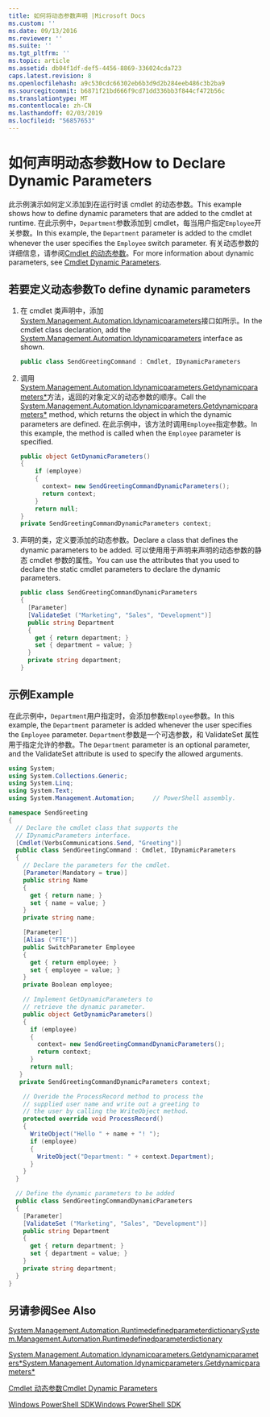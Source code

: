 ```yaml
---
title: 如何将动态参数声明 |Microsoft Docs
ms.custom: ''
ms.date: 09/13/2016
ms.reviewer: ''
ms.suite: ''
ms.tgt_pltfrm: ''
ms.topic: article
ms.assetid: db04f1df-def5-4456-8869-336024cda723
caps.latest.revision: 8
ms.openlocfilehash: a9c530cdc66302eb6b3d9d2b284eeb486c3b2ba9
ms.sourcegitcommit: b6871f21bd666f9cd71dd336bb3f844cf472b56c
ms.translationtype: MT
ms.contentlocale: zh-CN
ms.lasthandoff: 02/03/2019
ms.locfileid: "56857653"
---
```

# <a name="how-to-declare-dynamic-parameters"></a><span data-ttu-id="b8463-102">如何声明动态参数</span><span class="sxs-lookup"><span data-stu-id="b8463-102">How to Declare Dynamic Parameters</span></span>

<span data-ttu-id="b8463-103">此示例演示如何定义添加到在运行时该 cmdlet 的动态参数。</span><span class="sxs-lookup"><span data-stu-id="b8463-103">This example shows how to define dynamic parameters that are added to the cmdlet at runtime.</span></span> <span data-ttu-id="b8463-104">在此示例中，`Department`参数添加到 cmdlet，每当用户指定`Employee`开关参数。</span><span class="sxs-lookup"><span data-stu-id="b8463-104">In this example, the `Department` parameter is added to the cmdlet whenever the user specifies the `Employee` switch parameter.</span></span> <span data-ttu-id="b8463-105">有关动态参数的详细信息，请参阅[Cmdlet 的动态参数](./cmdlet-dynamic-parameters.md)。</span><span class="sxs-lookup"><span data-stu-id="b8463-105">For more information about dynamic parameters, see [Cmdlet Dynamic Parameters](./cmdlet-dynamic-parameters.md).</span></span>

## <a name="to-define-dynamic-parameters"></a><span data-ttu-id="b8463-106">若要定义动态参数</span><span class="sxs-lookup"><span data-stu-id="b8463-106">To define dynamic parameters</span></span>

1. <span data-ttu-id="b8463-107">在 cmdlet 类声明中，添加[System.Management.Automation.Idynamicparameters](/dotnet/api/System.Management.Automation.IDynamicParameters)接口如所示。</span><span class="sxs-lookup"><span data-stu-id="b8463-107">In the cmdlet class declaration, add the [System.Management.Automation.Idynamicparameters](/dotnet/api/System.Management.Automation.IDynamicParameters) interface as shown.</span></span>

   ```csharp
   public class SendGreetingCommand : Cmdlet, IDynamicParameters
   ```

2. <span data-ttu-id="b8463-108">调用[System.Management.Automation.Idynamicparameters.Getdynamicparameters\*](/dotnet/api/System.Management.Automation.IDynamicParameters.GetDynamicParameters)方法，返回的对象定义的动态参数的顺序。</span><span class="sxs-lookup"><span data-stu-id="b8463-108">Call the [System.Management.Automation.Idynamicparameters.Getdynamicparameters\*](/dotnet/api/System.Management.Automation.IDynamicParameters.GetDynamicParameters) method, which returns the object in which the dynamic parameters are defined.</span></span> <span data-ttu-id="b8463-109">在此示例中，该方法时调用`Employee`指定参数。</span><span class="sxs-lookup"><span data-stu-id="b8463-109">In this example, the method is called when the `Employee` parameter is specified.</span></span>

   ```csharp
   public object GetDynamicParameters()
   {
       if (employee)
       {
         context= new SendGreetingCommandDynamicParameters();
         return context;
       }
       return null;
   }
   private SendGreetingCommandDynamicParameters context;
   ```

3. <span data-ttu-id="b8463-110">声明的类，定义要添加的动态参数。</span><span class="sxs-lookup"><span data-stu-id="b8463-110">Declare a class that defines the dynamic parameters to be added.</span></span> <span data-ttu-id="b8463-111">可以使用用于声明来声明的动态参数的静态 cmdlet 参数的属性。</span><span class="sxs-lookup"><span data-stu-id="b8463-111">You can use the attributes that you used to declare the static cmdlet parameters to declare the dynamic parameters.</span></span>

   ```csharp
   public class SendGreetingCommandDynamicParameters
   {
     [Parameter]
     [ValidateSet ("Marketing", "Sales", "Development")]
     public string Department
     {
       get { return department; }
       set { department = value; }
     }
     private string department;
   }
   ```

## <a name="example"></a><span data-ttu-id="b8463-112">示例</span><span class="sxs-lookup"><span data-stu-id="b8463-112">Example</span></span>

<span data-ttu-id="b8463-113">在此示例中，`Department`用户指定时，会添加参数`Employee`参数。</span><span class="sxs-lookup"><span data-stu-id="b8463-113">In this example, the `Department` parameter is added whenever the user specifies the `Employee` parameter.</span></span> <span data-ttu-id="b8463-114">`Department`参数是一个可选参数，和 ValidateSet 属性用于指定允许的参数。</span><span class="sxs-lookup"><span data-stu-id="b8463-114">The `Department` parameter is an optional parameter, and the ValidateSet attribute is used to specify the allowed arguments.</span></span>

```csharp
using System;
using System.Collections.Generic;
using System.Linq;
using System.Text;
using System.Management.Automation;     // PowerShell assembly.

namespace SendGreeting
{
  // Declare the cmdlet class that supports the
  // IDynamicParameters interface.
  [Cmdlet(VerbsCommunications.Send, "Greeting")]
  public class SendGreetingCommand : Cmdlet, IDynamicParameters
  {
    // Declare the parameters for the cmdlet.
    [Parameter(Mandatory = true)]
    public string Name
    {
      get { return name; }
      set { name = value; }
    }
    private string name;

    [Parameter]
    [Alias ("FTE")]
    public SwitchParameter Employee
    {
      get { return employee; }
      set { employee = value; }
    }
    private Boolean employee;

    // Implement GetDynamicParameters to
    // retrieve the dynamic parameter.
    public object GetDynamicParameters()
    {
      if (employee)
      {
        context= new SendGreetingCommandDynamicParameters();
        return context;
      }
      return null;
   }
   private SendGreetingCommandDynamicParameters context;

    // Overide the ProcessRecord method to process the
    // supplied user name and write out a greeting to
    // the user by calling the WriteObject method.
    protected override void ProcessRecord()
    {
      WriteObject("Hello " + name + "! ");
      if (employee)
      {
        WriteObject("Department: " + context.Department);
      }
    }
  }

  // Define the dynamic parameters to be added
  public class SendGreetingCommandDynamicParameters
  {
    [Parameter]
    [ValidateSet ("Marketing", "Sales", "Development")]
    public string Department
    {
      get { return department; }
      set { department = value; }
    }
    private string department;
  }
}
```

## <a name="see-also"></a><span data-ttu-id="b8463-115">另请参阅</span><span class="sxs-lookup"><span data-stu-id="b8463-115">See Also</span></span>

[<span data-ttu-id="b8463-116">System.Management.Automation.Runtimedefinedparameterdictionary</span><span class="sxs-lookup"><span data-stu-id="b8463-116">System.Management.Automation.Runtimedefinedparameterdictionary</span></span>](/dotnet/api/System.Management.Automation.RuntimeDefinedParameterDictionary)

[<span data-ttu-id="b8463-117">System.Management.Automation.Idynamicparameters.Getdynamicparameters\*</span><span class="sxs-lookup"><span data-stu-id="b8463-117">System.Management.Automation.Idynamicparameters.Getdynamicparameters\*</span></span>](/dotnet/api/System.Management.Automation.IDynamicParameters.GetDynamicParameters)

[<span data-ttu-id="b8463-118">Cmdlet 动态参数</span><span class="sxs-lookup"><span data-stu-id="b8463-118">Cmdlet Dynamic Parameters</span></span>](./cmdlet-dynamic-parameters.md)

[<span data-ttu-id="b8463-119">Windows PowerShell SDK</span><span class="sxs-lookup"><span data-stu-id="b8463-119">Windows PowerShell SDK</span></span>](../windows-powershell-reference.md)